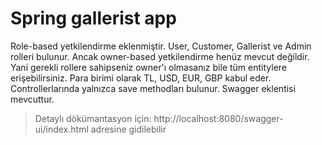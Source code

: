 # Spring gallerist app

Role-based yetkilendirme eklenmiştir. User, Customer, Gallerist ve Admin rolleri bulunur. Ancak owner-based yetkilendirme henüz mevcut değildir. Yani gerekli rollere sahipseniz owner'ı olmasanız bile tüm entitylere erişebilirsiniz. Para birimi olarak TL, USD, EUR, GBP kabul eder. Controllerlarında yalnızca save methodları bulunur. Swagger eklentisi mevcuttur. 

> Detaylı dökümantasyon için: http://localhost:8080/swagger-ui/index.html adresine gidilebilir
